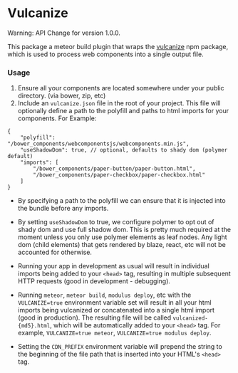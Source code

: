Vulcanize
==============================================================================
Warning: API Change for version 1.0.0.

This package a meteor build plugin that wraps the [vulcanize](https://www.npmjs.com/package/vulcanize) npm package, which is used to process web components into a single output file.

### Usage
1. Ensure all your components are located somewhere under your public directory. (via bower, zip, etc)
2. Include an `vulcanize.json` file in the root of your project.  This file will optionally define a path to the polyfill and paths to html imports for your components.  For Example:

````
{
    "polyfill": "/bower_components/webcomponentsjs/webcomponents.min.js",
    "useShadowDom": true, // optional, defaults to shady dom (polymer default)
    "imports": [
        "/bower_components/paper-button/paper-button.html",
        "/bower_components/paper-checkbox/paper-checkbox.html"
    ]
}
````
- By specifying a path to the polyfill we can ensure that it is injected into the bundle before any imports.

- By setting `useShadowDom` to true, we configure polymer to opt out of shady dom and use full shadow dom.  This is pretty much required at the moment unless you only use polymer elements as leaf nodes.  Any light dom (child elements) that gets rendered by blaze, react, etc will not be accounted for otherwise.

- Running your app in development as usual will result in individual imports being added to your `<head>` tag, resulting in multiple subsequent HTTP requests (good in development - debugging).

- Running `meteor`, `meteor build`, `modulus deploy`, etc with the `VULCANIZE=true` environment variable set will result in all your html imports being vulcanized or concatenated into a single html import (good in production).  The resulting file will be called `vulcanized-{md5}.html`, which will be automatically added to your `<head>` tag.  For example, `VULCANIZE=true meteor`, `VULCANIZE=true modulus deploy`.

- Setting the `CDN_PREFIX` environment variable will prepend the string to the beginning of the file path that is inserted into your HTML's `<head>` tag.
